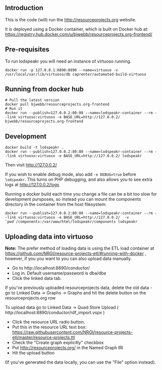 
Introduction
------------

This is the code (will) run the http://resourceprojects.org website.

It is deployed using a Docker container, which is built on Docker hub at:
https://registry.hub.docker.com/u/bjwebb/resourceprojects.org-frontend/

Pre-requisites
--------------

To run lodspeakr you will need an instance of virtuoso running.

```
docker run -p 127.0.0.1:8890:8890 --name=virtuoso -v /usr/local/var/lib/virtuoso/db caprenter/automated-build-virtuoso 
```

Running from docker hub
-----------------------

```
# Pull the latest version
docker pull bjwebb/resourceprojects.org-frontend
# Run it
docker run --publish=127.0.0.2:80:80 --name=lodspeakr-container --rm --link virtuoso:virtuoso -e BASE_URL=http://127.0.0.2/ bjwebb/resourceprojects.org-frontend
```

Development
-----------

```
docker build -t lodspeakr .
docker run --publish=127.0.0.2:80:80 --name=lodspeakr-container --rm --link virtuoso:virtuoso -e BASE_URL=http://127.0.0.2/ lodspeakr
```

Then visit http://127.0.0.2/

If you wish to enable debug mode, also add `-e DEBUG=true` before `lodspeakr`. This turns on PHP debugging, and also allows you to see extra logs at http://127.0.0.2/logs

Running a docker build each time you change a file can be a bit too slow for development pursposes, so instead you can mount the components directory in the container from the host filesystem:

```
docker run --publish=127.0.0.2:80:80 --name=lodspeakr-container --rm --link virtuoso:virtuoso -e BASE_URL=http://127.0.0.2/  -v `pwd`/components:/var/www/html/lodspeakr/components lodspeakr
```

Uploading data into virtuoso
----------------------------

**Note:** The prefer method of loading data is using the ETL load container at https://github.com/NRGI/resource-projects-etl/#running-with-docker , however, if you you want to you can also upload data manually.

* Go to http://localhost:8890/conductor/
* Log in. Default username/password is dba/dba
* Click the linked data tab.

If you've previously uploaded resourceprojects data, delete the old data - go to Linked Data -> Graphs -> Graphs and hit the delete button on the resourceprojects.org row

To upload data go to Linked Data -> Quad Store Upload ( http://localhost:8890/conductor/rdf_import.vspx )

* Click the resource URL radio button.
* Put this in the resource URL text box: https://raw.githubusercontent.com/NRGI/resource-projects-etl/master/resource-projects.ttl
* Check the "Create graph explicitly" checkbox
* Put http://resourceprojects.org/ in the Named Graph IRI
* Hit the upload button

(If you've generated the data locally, you can use the "File" option instead).
